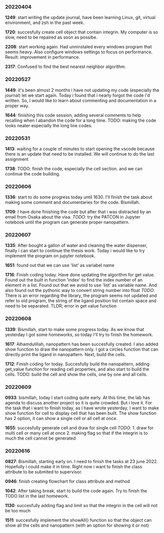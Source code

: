### 20220404
**1249**: start writing the update journal, have been learning Linux, git, virtual environment, and zsh in the past week. 

**1720**: succesfully create cell object that contain integrin. My computer is so slow, need to be repaired as soon as possibe. 

**2208**: start working again. Had unninstaled every windows program that seems heavy. Also configure windows settings to focus on performance. Result: improvement in performance.

**2317**: Confused to find the best nearest neighbor algorithm. 

### 20220527
**1449**: it's been almost 2 months i have not updating my code (especially the journal) let we start again. Today i found that i nearly forgot the code i'd written. So, I would like to learn about commenting and documentation in a proper way.

**1644**: finishing this code session, adding several comments to help recalling when I abandon the code
for a long time. 
TODO: making the code looks neater especially the long line codes.

### 20220531
**1413**: waiting for a couple of minutes to start opening the vscode because there is an update that need to be installed. We will continue to do the last assignment

**1738**: TODO: finish the code, especially the cell section. and we can continue the code building.

### 20220606
**1336**: start to do some progress today until 1630. I'll finish the task about making some comment and documentaries for the code. Bismillah.

**1709**: I have done finishing the code but after that i was distracted by an email from Osaka about the visa. _TODO_: try the PATCON in Jupyter notebook until the program can generate proper nanopattern.

### 20220607
**1335**: After bought a gallon of water and cleaning the water dispenser, finally i can start to continue the thesis work. Today i would like to try implement the program on jupyter notebook.

**1651**: found out that we can use 'list' as variabel name

**1716**: Finish coding today. Have done updating the algorithm for get value. Found out the built in function 'index' to find the index number of an element in a list. Found out that we avoid to use 'list' as variable name. And also found out the pythonic way to convert string number into float
_TODO_: There is an error regarding the library, the program seems not updated and refer to old program, the string of the ligand position list contain space and need to be separated. TLDR; error in get value function

### 20220608
**1339**: Bismillah, start to make some progress today. As we know that yesterday I got some homeworks, so today I'll try to finish the homework.

**1617**: Alhamdulillah, nanopattern has been succesfully created. I also added show function to draw the nanopattern only. I got a circles function that can directly print the ligand in nanopattern. Next, build the cells.

**1712**: Finish coding for today. Succesfully build the nanopattern, adding get_value function for reading cell properties, and also start to build the cells. TODO: build the cell and show the cells, one by one and all cells. 

### 20220609
**0933**: bismillah, today I start coding quite early. At this time, the lab has agenda to discuss another project so it is quite crowded. But i love it. For the task that i want to finish today, as I have wrote yesterday, I want to make show function for cell to display cell that has been built. The show function has 2 option, it can show a single cell or all cell at once.

**1655**: succesfully generate cell and draw for single cell
_TODO_: 1. draw for multi cell or many cell at once
        2. making flag so that if the integrin is to much the cell cannot be generated

### 20220616
**0827**: Bismillah, starting early on. I need to finish the tasks at 23 june 2022. Hopefully i could make it in time. Right now i want to finish the class attribute to be submited to supervisor. 

**0946**: finish creating flowchart for class attribute and method

**1042**: After taking break, start to build the code again. Try to finish the TODO list in the last homework.

**1130**: succesfully adding flag and limit so that the integrin in the cell will not be too much

**1511**: succesfully implement the showAll() function so that the object can show all the cells and nanopattern (with an option for showing it or not)